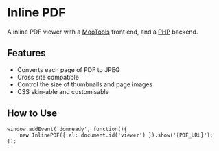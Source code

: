 Inline PDF
===========

A inline PDF viewer with a [MooTools](http://mootools.net/) front end, and a [PHP](http://php.net) backend.

Features
--------

* Converts each page of PDF to JPEG
* Cross site compatible
* Control the size of thumbnails and page images
* CSS skin-able and customisable


How to Use
----------

	window.addEvent('domready', function(){
		new InlinePDF({ el: document.id('viewer') }).show('{PDF_URL}');
	});